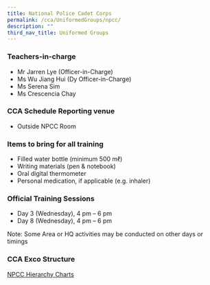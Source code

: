 ```yaml
---
title: National Police Cadet Corps
permalink: /cca/UniformedGroups/npcc/
description: ""
third_nav_title: Uniformed Groups
---
```

### Teachers-in-charge
* Mr Jarren Lye (Officer-in-Charge)
* Ms Wu Jiang Hui (Dy Officer-in-Charge)
* Ms Serena Sim
* Ms Crescencia Chay

### CCA Schedule	Reporting venue
* Outside NPCC Room

### Items to bring for all training
* Filled water bottle (minimum 500 mℓ)
* Writing materials (pen & notebook)
* Oral digital thermometer
* Personal medication, if applicable (e.g. inhaler)

### Official Training Sessions
* Day 3 (Wednesday), 4 pm – 6 pm
* Day 8 (Wednesday), 4 pm – 6 pm

Note: Some Area or HQ activities may be conducted on other days or timings

### CCA Exco Structure
[NPCC Hierarchy Charts](/files/CCA/NPCC%20Hierarchy%20Charts%20Updated%2022%20Nov%202021.pdf)


